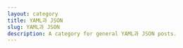 ```yaml
---
layout: category
title: YAML과 JSON
slug: YAML과 JSON
description: A category for general YAML과 JSON posts.
---
```


